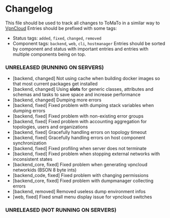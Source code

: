 # Changelog

This file should be used to track all changes to ToMaTo in a similar way to [VpnCloud](https://github.com/dswd/vpncloud.rs/blob/master/CHANGELOG.md)
Entries should be prefixed with some tags:
- Status tags: `added`, `fixed`, `changed`, `removed`
- Component tags: `backend`, `web`, `cli`, `hostmanager`
Entries should be sorted by component and status with important entries and entries with multiple components being on top.


### UNRELEASED (RUNNING ON SERVERS)
- [backend, changed] Not using cache when building docker images so that most current packages get installed 
- [backend, changed] Using __slots__ for generic classes, attributes and schemas and tasks to save space and increase performance
- [backend, changed] Dumping more errors
- [backend, fixed] Fixed problem with dumping stack variables when dumping errors
- [backend, fixed] Fixed problem with non-existing error groups
- [backend, fixed] Fixed problem with accounting aggregation for topologies, users and organizations
- [backend, fixed] Gracefully handling errors on topology timeout
- [backend, fixed] Gracefully handling errors on host component synchronization
- [backend, fixed] Fixed profiling when server does not terminate
- [backend, fixed] Fixed problem when stopping external networks with inconsistent states
- [backend_core, fixed] Fixed problem when generating vpncloud networkids (BSON 8 byte ints)
- [backend_code, fixed] Fixed problem with changing permissions
- [backend_core, fixed] Fixed problem with dumpmanager collecting errors
- [backend, removed] Removed useless dump environment infos
- [web, fixed] Fixed small menu display issue for vpncloud switches


### UNRELEASED (NOT RUNNING ON SERVERS)
